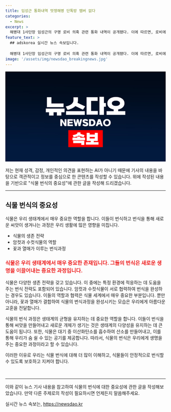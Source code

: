 ```yaml
---
title: 임성근 통화내역 멋쟁해병 단톡방 멤버 없다
categories:
  - News
excerpt: >
  해병대 1사단장 임성근의 구명 로비 의혹 관련 통화 내역이 공개됐다. 이에 따르면, 로비에 연루된것으로 지목된 사람들과의 통화 기록은 발견되지 않았다. 7월 28일부터 8월 9일까지의 통화·문자 내역에서 멋쟁이해병 단톡방 멤버 및 다른 관련자와의 통화 기록이 없는 것으로 확인됐다. 그러나 메신저를 통한 연락 가능성은 남아있으며, 해당 의혹은 계속 조사될 전망이다. 또한, 김계환 해병대 사령관과의 통화 내역이 발견되었으며, 이에 대한 관련자들의 증언과 함께 전체 사건에 더 많은 빛이 될 것으로 여겨진다.
feature_text: >
  ## adskorea 실시간 뉴스 속보입니다.

  해병대 1사단장 임성근의 구명 로비 의혹 관련 통화 내역이 공개됐다. 이에 따르면, 로비에 연루된것으로 지목된 사람들과의 통화 기록은 발견되지 않았다. 7월 28일부터 8월 9일까지의 통화·문자 내역에서 멋쟁이해병 단톡방 멤버 및 다른 관련자와의 통화 기록이 없는 것으로 확인됐다. 그러나 메신저를 통한 연락 가능성은 남아있으며, 해당 의혹은 계속 조사될 전망이다. 또한, 김계환 해병대 사령관과의 통화 내역이 발견되었으며, 이에 대한 관련자들의 증언과 함께 전체 사건에 더 많은 빛이 될 것으로 여겨진다.
image: '/assets/img/newsdao_breakingnews.jpg'
---
```


<p><img src="/assets/img/newsdao_breakingnews.jpg" alt="adskorea 속보" /></p>

<p>저는 현재 성격, 감정, 개인적인 의견을 표현하는 AI가 아니기 때문에 기사의 내용을 바탕으로 객관적이고 정보를 중심으로 한 콘텐츠를 작성할 수 있습니다. 위에 작성된 내용을 기반으로 "식물 번식의 중요성"에 관한 글을 작성해 드리겠습니다.</p>

<hr />

<h2 data-ke-size="size26">식물 번식의 중요성</h2>

<p>식물은 우리 생태계에서 매우 중요한 역할을 합니다. 이들이 번식하고 번식을 통해 새로운 씨앗이 생겨나는 과정은 우리 생활에 많은 영향을 미칩니다.</p>

<ul>
  <li>식물의 생존 전략</li>
  <li>암컷과 수컷식물의 역할</li>
  <li>꽃과 열매가 이루는 번식과정</li>
</ul>

<h3><b><span style="color: #ee2323;">식물은 우리 생태계에서 매우 중요한 존재입니다. 그들의 번식은 새로운 생명을 이끌어내는 중요한 과정입니다.</span></b></h3>

<p>식물은 다양한 생존 전략을 갖고 있습니다. 이 중에는 특정 환경에 적응하는 데 도움을 주는 번식 전략도 포함되어 있습니다. 암컷과 수컷식물이 서로 협력하여 번식을 완성하는 경우도 있습니다. 이들의 역할과 협력은 식물 세계에서 매우 중요한 부분입니다. 뿐만 아니라, 꽃과 열매가 결합하여 식물의 번식과정을 완성시키는 모습은 우리에게 아름다운 교훈을 전달합니다.</p>

<p>식물의 번식 과정은 생태계의 균형을 유지하는 데 중요한 역할을 합니다. 이들이 번식을 통해 씨앗을 만들어내고 새로운 개체가 생기는 것은 생태계의 다양성을 유지하는 데 큰 도움이 됩니다. 또한, 식물은 대기 중 이산화탄소를 흡수하여 산소를 만들어내고, 이를 통해 우리가 숨 쉴 수 있는 공기를 제공합니다. 따라서, 식물의 번식은 우리에게 생명을 주는 중요한 과정이라고 할 수 있습니다.</p>

<p>이러한 이유로 우리는 식물 번식에 대해 더 많이 이해하고, 식물들이 안정적으로 번식할 수 있도록 보호하고 지켜야 합니다.</p>

<p data-ke-size="size16">&nbsp;</p>

<hr />

<p>이와 같이 뉴스 기사 내용을 참고하여 식물의 번식에 대한 중요성에 관한 글을 작성해보았습니다. 만약 다른 주제로의 작성이 필요하시면 언제든지 말씀해주세요.</p>
실시간 뉴스 속보는, <a href="https://newsdao.kr" rel="dofollow">https://newsdao.kr</a>


